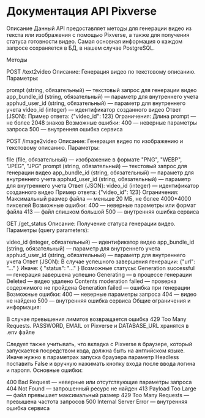 # Документация API Pixverse

Описание
Данный API предоставляет методы для генерации видео из текста или изображения с помощью Pixverse, а также для получения статуса готовности видео.
Самая основная информация о каждом запросе сохраняется в БД, в нашем случае PostgreSQL.


Методы



POST /text2video
Описание: Генерация видео по текстовому описанию.
Параметры:

prompt (string, обязательный) — текстовый запрос для генерации видео
app_bundle_id (string, обязательный) — параметр для внутреннего учета
apphud_user_id (string, обязательный) — параметр для внутреннего учета
video_id (integer) — идентификатор созданного видео
Ответ (JSON):
Пример ответа: {"video_id": 123}
Ограничения:
Длина prompt — не более 2048 знаков
Возможные ошибки:
400 — неверные параметры запроса
500 — внутренняя ошибка сервиса



POST /image2video
Описание: Генерация видео по изображению и текстовому описанию.
Параметры:

file (file, обязательный) — изображение в формате "PNG", "WEBP", "JPEG", "JPG"
prompt (string, обязательный) — текстовый запрос для генерации видео
app_bundle_id (string, обязательный) — параметр для внутреннего учета
apphud_user_id (string, обязательный) — параметр для внутреннего учета
Ответ (JSON):
video_id (integer) — идентификатор созданного видео
Пример ответа: {"video_id": 123}
Ограничения:
Максимальный размер файла — меньше 20 МБ, не более 4000*4000 пикселей 
Возможные ошибки:
400 — неверные параметры или формат файла
413 — файл слишком большой
500 — внутренняя ошибка сервиса



GET /get_status
Описание: Получение статуса генерации видео.
Параметры (query parameters):

video_id (integer, обязательный) — идентификатор видео
app_bundle_id (string, обязательный) — параметр для внутреннего учета
apphud_user_id (string, обязательный) — параметр для внутреннего учета
Ответ (JSON):
В случае успешного завершения генерации:
{"url": "..." }
Иначе:
{ "status": "..." }
Возможные статусы:
Generation successful — генерация завершена успешно
Generating — в процессе генерации
Deleted — видео удалено
Contents moderation failed — проверка содержимого не пройдена
Generation failed — ошибка при генерации
Возможные ошибки:
400 — неверные параметры запроса
404 — видео не найдено
500 — внутренняя ошибка сервиса
Общие ограничения и информация:



В случае превышения лимитов возвращается ошибка 429 Too Many Requests.
PASSWORD, EMAIL от Pixverse и DATABASE_URL хранятся в .env файле

Следует также учитывать, что вкладка с Pixverse в браузере, который запускается посредством кода, должна быть на английском языке.
Иначе нужно в параметрах запуска браузера параметр Headless поставить False и вручную нажимать кнопку входа после ввода логина и пароля.
Основные ошибки:

400 Bad Request — неверные или отсутствующие параметры запроса
404 Not Found — запрошенный ресурс не найден
413 Payload Too Large — файл превышает максимальный размер
429 Too Many Requests — превышена частота запросов
500 Internal Server Error — внутренняя ошибка сервиса
